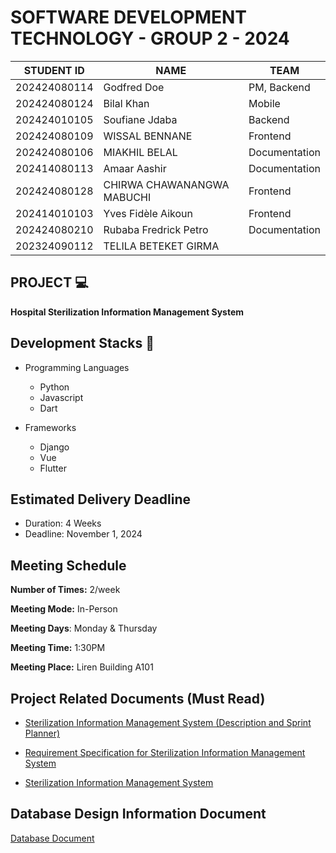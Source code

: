 # SOFTWARE DEVELOPMENT TECHNOLOGY - GROUP 2 - 2024

|  STUDENT ID  |            NAME            |      TEAM     |
|--------------|----------------------------|---------------|
| 202424080114 | Godfred Doe                | PM, Backend   |
| 202424080124 | Bilal Khan                 | Mobile        |
| 202424010105 | Soufiane Jdaba             | Backend       |
| 202424080109 | WISSAL BENNANE             | Frontend      |
| 202424080106 | MIAKHIL BELAL              | Documentation |
| 202414080113 | Amaar Aashir               | Documentation |
| 202424080128 | CHIRWA CHAWANANGWA MABUCHI | Frontend      |
| 202414010103 | Yves Fidèle Aikoun         | Frontend      |
| 202424080210 | Rubaba Fredrick Petro      | Documentation |
| 202324090112 | TELILA BETEKET GIRMA       |               |

## PROJECT 💻
**Hospital Sterilization Information Management System**

## Development Stacks 🧰
- Programming Languages
  - Python
  - Javascript
  - Dart


- Frameworks
  - Django
  - Vue
  - Flutter
 


## Estimated Delivery Deadline
- Duration: 4 Weeks
- Deadline: November 1, 2024

## Meeting Schedule
**Number of Times:** 2/week

**Meeting Mode:** In-Person

**Meeting Days**: Monday & Thursday

**Meeting Time:** 1:30PM

**Meeting Place:** Liren Building A101


## Project Related Documents (Must Read)
- [Sterilization Information Management System (Description and Sprint Planner)](https://docs.google.com/document/d/1cMJsuiPZN-7MIIzh7Xm-06oWIqqBVltjuMnUR0o-dV0/edit?usp=sharing)

- [Requirement Specification for Sterilization Information Management System](https://docs.google.com/document/d/1l23WeIsFhOMEgakHTvuG9ShxNFy4ZK2T432HT_vOI5g/edit?usp=sharing)

- [Sterilization Information Management System](https://docs.google.com/document/d/19Vt_wTAXXHd07hkvNocP9l6ygZ6gUb-75fow4gFC7jU/edit?usp=sharing)



## Database Design Information Document 
[Database Document](https://docs.google.com/document/d/1_giuOwLRP6WU0_YBjeLoyUPA5DCVNVrjqTMkIKlmxoQ/edit?usp=sharing)
